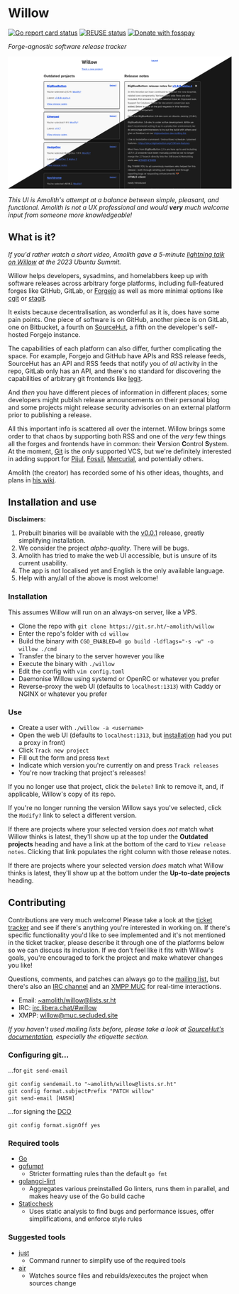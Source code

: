 <!--
SPDX-FileCopyrightText: Amolith <amolith@secluded.site>

SPDX-License-Identifier: CC0-1.0
-->

# Willow

[![Go report card status][goreportcard-badge]][goreportcard]
[![REUSE status][reuse-shield]][reuse]
[![Donate with fosspay][fosspay-shield]][fosspay]

_Forge-agnostic software release tracker_

![screenshot of willow's current web UI](.files/2024-02-24.png)

_This UI is Amolith's attempt at a balance between simple, pleasant, and
functional. Amolith is not a UX professional and would **very** much welcome
input from someone more knowledgeable!_

## What is it?

_If you'd rather watch a short video, Amolith gave a 5-minute [lightning talk on
Willow] at the 2023 Ubuntu Summit._

[lightning talk on Willow]: https://youtu.be/XIGxKyekvBQ?t=29900

Willow helps developers, sysadmins, and homelabbers keep up with software
releases across arbitrary forge platforms, including full-featured forges like
GitHub, GitLab, or [Forgejo] as well as more minimal options like [cgit] or
[stagit].

[Forgejo]: https://forgejo.org/
[cgit]: https://git.zx2c4.com/cgit/
[stagit]: https://codemadness.org/stagit.html

It exists because decentralisation, as wonderful as it is, does have some pain
points. One piece of software is on GitHub, another piece is on GitLab, one on
Bitbucket, a fourth on [SourceHut], a fifth on the developer's self-hosted
Forgejo instance.

[SourceHut]: https://sourcehut.org/

The capabilities of each platform can also differ, further complicating the
space. For example, Forgejo and GitHub have APIs and RSS release feeds,
SourceHut has an API and RSS feeds that notify you of _all_ activity in the
repo, GitLab only has an API, and there's no standard for discovering the
capabilities of arbitrary git frontends like [legit].

[legit]: https://github.com/icyphox/legit

And _then_ you have different pieces of information in different places; some
developers might publish release announcements on their personal blog and some
projects might release security advisories on an external platform prior to
publishing a release.

All this important info is scattered all over the internet. Willow brings some
order to that chaos by supporting both RSS and one of the _very_ few things all
the forges and frontends have in common: their **V**ersion **C**ontrol
**S**ystem. At the moment, [Git] is the _only_ supported VCS, but we're
definitely interested in adding support for [Pijul], [Fossil], [Mercurial], and
potentially others.

[Git]: https://git-scm.com/
[Pijul]: https://pijul.org/
[Fossil]: https://www.fossil-scm.org/
[Mercurial]: https://www.mercurial-scm.org/

Amolith (the creator) has recorded some of his other ideas, thoughts, and plans
in [his wiki].

[his wiki]: https://wiki.secluded.site/hypha/willow

## Installation and use

**Disclaimers:** 
1. Prebuilt binaries will be available with the [v0.0.1] release, greatly
   simplifying installation.
2. We consider the project _alpha-quality_. There will be bugs.
3. Amolith has tried to make the web UI accessible, but is unsure of its current
   usability.
4. The app is not localised yet and English is the only available language.
5. Help with any/all of the above is most welcome!

[v0.0.1]: https://todo.sr.ht/~amolith/willow?search=status%3Aopen%20label%3A%22v0.0.1%22
[communication platforms]: #contributing

### Installation

This assumes Willow will run on an always-on server, like a VPS.

* Clone the repo with `git clone https://git.sr.ht/~amolith/willow`
* Enter the repo's folder with `cd willow`
* Build the binary with `CGO_ENABLED=0 go build -ldflags="-s -w" -o willow
  ./cmd`
* Transfer the binary to the server however you like
* Execute the binary with `./willow`
* Edit the config with `vim config.toml`
* Daemonise Willow using systemd or OpenRC or whatever you prefer
* Reverse-proxy the web UI (defaults to `localhost:1313`) with Caddy or NGINX or
  whatever you prefer

### Use

* Create a user with `./willow -a <username>`
* Open the web UI (defaults to `localhost:1313`, but [installation] had you put
  a proxy in front)
* Click `Track new project`
* Fill out the form and press `Next`
* Indicate which version you're currently on and press `Track releases`
* You're now tracking that project's releases!

[installation]: #installation

If you no longer use that project, click the `Delete?` link to remove it, and,
if applicable, Willow's copy of its repo.

If you're no longer running the version Willow says you've selected, click the
`Modify?` link to select a different version.

If there are projects where your selected version does _not_ match what Willow
thinks is latest, they'll show up at the top under the **Outdated projects**
heading and have a link at the bottom of the card to `View release notes`.
Clicking that link populates the right column with those release notes.

If there are projects where your selected version _does_ match what Willow
thinks is latest, they'll show up at the bottom under the **Up-to-date
projects** heading.

## Contributing

Contributions are very much welcome! Please take a look at the [ticket
tracker][todo] and see if there's anything you're interested in working on. If
there's specific functionality you'd like to see implemented and it's not
mentioned in the ticket tracker, please describe it through one of the platforms
below so we can discuss its inclusion. If we don't feel like it fits with
Willow's goals, you're encouraged to fork the project and make whatever changes
you like!

Questions, comments, and patches can always go to the [mailing list][email], but
there's also an [IRC channel][irc] and an [XMPP MUC][xmpp] for real-time
interactions.

- Email: [~amolith/willow@lists.sr.ht][email]
- IRC: [irc.libera.chat/#willow][irc]
- XMPP: [willow@muc.secluded.site][xmpp]

[email]: mailto:~amolith/willow@lists.sr.ht
[irc]: ircs://irc.libera.chat/#willow
[xmpp]: xmpp:willow@muc.secluded.site?join
[todo]: https://todo.sr.ht/~amolith/willow

_If you haven't used mailing lists before, please take a look at [SourceHut's
documentation](https://man.sr.ht/lists.sr.ht/), especially the etiquette
section._

### Configuring git...

…for <code>git send-email</code>

``` shell
git config sendemail.to "~amolith/willow@lists.sr.ht"
git config format.subjectPrefix "PATCH willow"
git send-email [HASH]
```

…for signing the [DCO]

``` shell
git config format.signOff yes
```

[DCO]: https://developercertificate.org/

### Required tools

- [Go](https://go.dev/)
- [gofumpt](https://github.com/mvdan/gofumpt)
  - Stricter formatting rules than the default `go fmt`
- [golangci-lint](https://golangci-lint.run/)
  - Aggregates various preinstalled Go linters, runs them in parallel, and makes
    heavy use of the Go build cache
- [Staticcheck](https://staticcheck.dev/)
  - Uses static analysis to find bugs and performance issues, offer
    simplifications, and enforce style rules

### Suggested tools

- [just](https://github.com/casey/just)
  - Command runner to simplify use of the required tools
- [air](https://github.com/cosmtrek/air)
  - Watches source files and rebuilds/executes the project when sources change

[goreportcard-badge]: https://goreportcard.com/badge/git.sr.ht/~amolith/willow
[goreportcard]: https://goreportcard.com/report/git.sr.ht/~amolith/willow
[reuse]: https://api.reuse.software/info/git.sr.ht/~amolith/willow
[reuse-shield]: https://shields.io/reuse/compliance/git.sr.ht/~amolith/willow
[fosspay]: https://secluded.site/donate/
[fosspay-shield]: https://shields.io/badge/donate-fosspay-yellow
